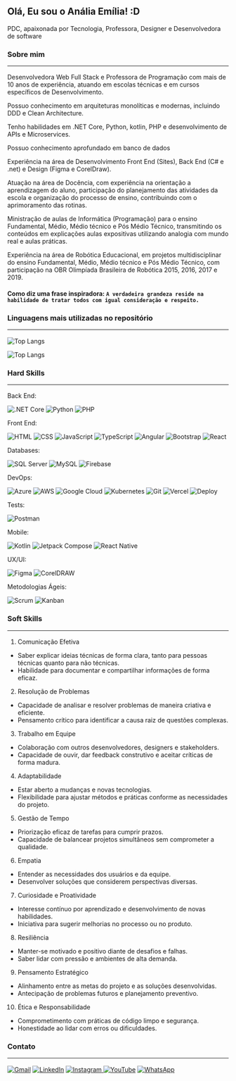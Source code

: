  ## Olá, Eu sou o Anália Emília! :D

PDC, apaixonada por Tecnologia, Professora, Designer e Desenvolvedora de software 

### Sobre mim <hr>

Desenvolvedora Web Full Stack e Professora de Programação com mais de 10 anos de experiência, atuando em escolas técnicas e em cursos  específicos de Desenvolvimento.

Possuo conhecimento em arquiteturas monolíticas e modernas, incluindo DDD e Clean Architecture. 

Tenho habilidades em .NET Core, Python, kotlin, PHP e desenvolvimento de APIs e Microservices. 

Possuo conhecimento aprofundado em banco de dados

Experiência na área de Desenvolvimento Front End (Sites), Back End (C# e .net) e Design 
(Figma e CorelDraw). 

Atuação  na  área  de  Docência, com  experiência na  orientação a  aprendizagem do  aluno, 
participação do planejamento das atividades da escola e organização do processo de ensino, 
contribuindo com o aprimoramento das rotinas.  

Ministração de aulas de Informática (Programação) para o ensino Fundamental, Médio, Médio técnico e Pós 
Médio Técnico, transmitindo os conteúdos em explicações aulas expositivas utilizando analogia 
com mundo real e aulas práticas. 

Experiência  na  área  de  Robótica  Educacional,  em  projetos  multidisciplinar  do  ensino 
Fundamental, Médio, Médio técnico e Pós Médio Técnico, com participação na OBR Olimpíada 
Brasileira de Robótica 2015, 2016, 2017 e 2019.  

#### Como diz uma frase inspiradora: `A verdadeira grandeza reside na habilidade de tratar todos com igual consideração e respeito.`  

### Linguagens mais utilizadas no repositório <hr>

![Top Langs](https://github-readme-stats.vercel.app/api/top-langs/?username=analianai&layout=compact&theme=default)

![Top Langs](https://github-readme-stats.vercel.app/api/top-langs/?username=analianai&langs_count=8&theme=radical&layout=compact)


### Hard Skills <hr>

Back End: 

![.NET Core](https://img.shields.io/badge/-.NET%20Core-FFFFFF?style=flat&logo=.net&logoColor=512BD4)
![Python](https://img.shields.io/badge/-Python-FFFFFF?style=flat&logo=python&logoColor=3776AB)
![PHP](https://img.shields.io/badge/-PHP-FFFFFF?style=flat&logo=php&logoColor=777BB4)

Front End:

![HTML](https://img.shields.io/badge/-HTML-FFFFFF?style=flat&logo=html5&logoColor=E34F26)
![CSS](https://img.shields.io/badge/-CSS-FFFFFF?style=flat&logo=css3&logoColor=1572B6)
![JavaScript](https://img.shields.io/badge/-JavaScript-FFFFFF?style=flat&logo=javascript&logoColor=F7DF1E)
![TypeScript](https://img.shields.io/badge/-TypeScript-FFFFFF?style=flat&logo=typescript&logoColor=3178C6)
![Angular](https://img.shields.io/badge/-Angular-FFFFFF?style=flFFFFFFfat&logo=angular&logoColor=DD0031)
![Bootstrap](https://img.shields.io/badge/-Bootstrap-FFFFFF?style=flat&logo=bootstrap&logoColor=7952B3)
![React](https://img.shields.io/badge/-React-FFFFFF?style=flat&logo=react&logoColor=61DAFB)

Databases:

![SQL Server](https://img.shields.io/badge/-SQL%20Server-FFFFFF?style=flat&logo=microsoft-sql-server&logoColor=CC2927)
![MySQL](https://img.shields.io/badge/-MySQL-FFFFFF?style=flat&logo=mysql&logoColor=4479A1)
![Firebase](https://img.shields.io/badge/-Firebase-FFFFFF?style=flat&logo=firebase&logoColor=FFCA28)

DevOps:

![Azure](https://img.shields.io/badge/-Azure-FFFFFF?style=flat&logo=microsoft-azure&logoColor=blue)
![AWS](https://img.shields.io/badge/-AWS-FFFFFF?style=flat&logo=amazon-aws&logoColor=black)
![Google Cloud](https://img.shields.io/badge/-Google%20Cloud-FFFFFF?style=flat&logo=google-cloud&logoColor=blue)
![Kubernetes](https://img.shields.io/badge/-Kubernetes-FFFFFF?style=flat&logo=kubernetes&logoColor=326CE5)
![Git](https://img.shields.io/badge/-Git-FFFFFF?style=flat&logo=git&logoColor=F05032)
![Vercel](https://img.shields.io/badge/-Vercel-FFFFFF?style=flat&logo=vercel&logoColor=000000)
![Deploy](https://img.shields.io/badge/-Deploy-FFFFFF?style=flat&logo=rocket&logoColor=00C853)

Tests:

![Postman](https://img.shields.io/badge/-Postman-FFFFFF?style=flat&logo=postman&logoColor=17202C)

Mobile:

![Kotlin](https://img.shields.io/badge/-Kotlin-FFFFFF?style=flat&logo=kotlin&logoColor=7F52FF)
![Jetpack Compose](https://img.shields.io/badge/-Jetpack%20Compose-FFFFFF?style=flat&logo=jetpackcompose&logoColor=4285F4)
![React Native](https://img.shields.io/badge/-React%20Native-FFFFFF?style=flat&logo=react&logoColor=61DAFB)

UX/UI:

![Figma](https://img.shields.io/badge/-Figma-FFFFFF?style=flat&logo=figma&logoColor=F24E1E)
![CorelDRAW](https://img.shields.io/badge/-CorelDRAW-FFFFFF?style=flat&logo=coreldraw&logoColor=46A609)

Metodologias Ágeis:

![Scrum](https://img.shields.io/badge/-Scrum-FFFFFF?style=flat&logo=scrum&logoColor=0052CC)
![Kanban](https://img.shields.io/badge/-Kanban-FFFFFF?style=flat&logo=kanban&logoColor=007ACC)

### Soft Skills <hr>

1. Comunicação Efetiva
- Saber explicar ideias técnicas de forma clara, tanto para pessoas técnicas quanto para não técnicas.
- Habilidade para documentar e compartilhar informações de forma eficaz.
2. Resolução de Problemas
- Capacidade de analisar e resolver problemas de maneira criativa e eficiente.
- Pensamento crítico para identificar a causa raiz de questões complexas.
3. Trabalho em Equipe
- Colaboração com outros desenvolvedores, designers e stakeholders.
- Capacidade de ouvir, dar feedback construtivo e aceitar críticas de forma madura.
4. Adaptabilidade
- Estar aberto a mudanças e novas tecnologias.
- Flexibilidade para ajustar métodos e práticas conforme as necessidades do projeto.
5. Gestão de Tempo
- Priorização eficaz de tarefas para cumprir prazos.
- Capacidade de balancear projetos simultâneos sem comprometer a qualidade.
6. Empatia
- Entender as necessidades dos usuários e da equipe.
- Desenvolver soluções que considerem perspectivas diversas.
7. Curiosidade e Proatividade
- Interesse contínuo por aprendizado e desenvolvimento de novas habilidades.
- Iniciativa para sugerir melhorias no processo ou no produto.
8. Resiliência
- Manter-se motivado e positivo diante de desafios e falhas.
- Saber lidar com pressão e ambientes de alta demanda.
9. Pensamento Estratégico
- Alinhamento entre as metas do projeto e as soluções desenvolvidas.
- Antecipação de problemas futuros e planejamento preventivo.
10. Ética e Responsabilidade
- Comprometimento com práticas de código limpo e segurança.
- Honestidade ao lidar com erros ou dificuldades.

### Contato <hr>

[![Gmail](https://img.shields.io/badge/-Gmail-FFFFFF?style=flat&logo=gmail&logoColor=EA4335)](mailto:analia.nai@gmail.com)
[![LinkedIn](https://img.shields.io/badge/-LinkedIn-FFFFFF?style=flat&logo=linkedin&logoColor=0A66C2)](https://www.linkedin.com/in/analiaemilia/)
[![Instagram](https://img.shields.io/badge/-Instagram-FFFFFF?style=flat&logo=instagram&logoColor=E4405F)
](https://www.instagram.com/roboticadoamanha/)
[![YouTube](https://img.shields.io/badge/-YouTube-FFFFFF?style=flat&logo=youtube&logoColor=FF0000)](https://www.youtube.com/@roboticadoamanha)
[![WhatsApp](https://img.shields.io/badge/-WhatsApp-FFFFFF?style=flat&logo=whatsapp&logoColor=25D366)
](https://api.whatsapp.com/send?phone=5575988136641&text=Estou%20entrando%20em%20contato,%20pois%20gostei%20muito%20do%20seu%20perfil.%20Podemos%20conversa?)
